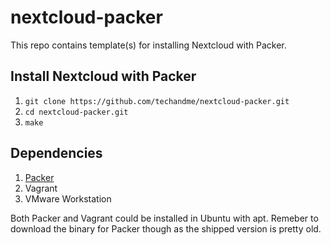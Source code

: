 # nextcloud-packer
This repo contains template(s) for installing Nextcloud with Packer. 

## Install Nextcloud with Packer
1. `git clone https://github.com/techandme/nextcloud-packer.git`
2. `cd nextcloud-packer.git`
3. `make`

## Dependencies
1. [Packer](https://www.packer.io/downloads.html)
2. Vagrant
3. VMware Workstation

Both Packer and Vagrant could be installed in Ubuntu with apt. Remeber to download the binary for Packer though as the shipped version is pretty old.
